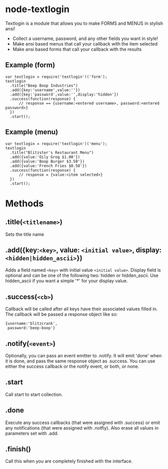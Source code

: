 node-textlogin
==============

Textlogin is a module that allows you to make FORMS and MENUS in stylish ansi!

* Collect a username, password, and any other fields you want in style!
* Make ansi based menus that call your callback with the item selected
* Make ansi based forms that call your callback with the results


Example (form)
--------------

    var textlogin = require('textlogin')('form');
    textlogin
      .title("Beep Boop Industries")
      .add({key:'username',value:''})
      .add({key:'password',value:'',display:'hidden'})
      .success(function(response) {
          // response == {username:<entered username>, password:<entered password>}
      })  
      .start();

Example (menu)
---------------

    var textlogin = require('textlogin')('menu');
    textlogin
      .title("Blitzster's Restaurant Menu")
      .add({value:'Oily Grog $1.00'})
      .add({value:'Boop Burger $3.50'})
      .add({value:'French Fries $0.50'})
      .success(function(response) {
          // response = {value:<item selected>}
      })  
      .start();

Methods
=======

.title(`<titlename>`)
-------------------
Sets the title name


.add({key:`<key>`, value: `<initial value>`, display:`<hidden|hidden_ascii>`})
------------------------------------------------------------------------------

Adds a field named `<key>` with initial value `<initial value>`.
Display field is optional and can be one of the following two: hidden or hidden_ascii.
Use hidden_ascii if you want a simple '*' for your display value.

.success(`<cb>`)
--------------

Callback will be called after all keys have their associated values filled in.
The callback will be passed a response object like so:

    {username:'blitzcrank',
     password:'beep-boop'}

.notify(`<event>`) 
----------------

Optionally, you can pass an event emitter to .notify. It will emit 'done' when it is done, and pass the same response object as .success. You can use either the success callback or the notify event, or both, or none.

.start 
------

Call start to start collection.

.done
-----

Execute any success callbacks (that were assigned with .success)  or emit any notifications (that were assigned with .notfiy). Also erase all values in parameters set with .add. 

.finish()
---------
Call this when you are completely finished with the interface.


